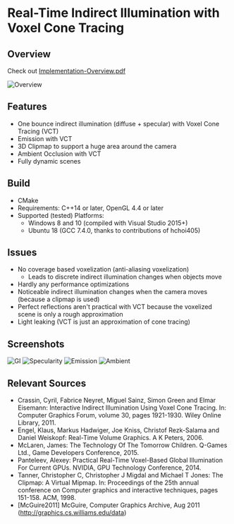 # Real-Time Indirect Illumination with Voxel Cone Tracing
## Overview
Check out [Implementation-Overview.pdf](https://github.com/compix/VoxelConeTracingGI/blob/master/Implementation-Overview.pdf)

![Overview](https://github.com/compix/VoxelConeTracingGI/blob/master/images/Overview.png)

## Features
* One bounce indirect illumination (diffuse + specular) with Voxel Cone Tracing (VCT)
* Emission with VCT
* 3D Clipmap to support a huge area around the camera
* Ambient Occlusion with VCT
* Fully dynamic scenes

## Build
* CMake
* Requirements: C++14 or later, OpenGL 4.4 or later
* Supported (tested) Platforms:
  * Windows 8 and 10 (compiled with Visual Studio 2015+)
  * Ubuntu 18 (GCC 7.4.0, thanks to contributions of hchoi405)

## Issues
* No coverage based voxelization (anti-aliasing voxelization)
  * Leads to discrete indirect illumination changes when objects move
* Hardly any performance optimizations
* Noticeable indirect illumination changes when the camera moves (because a clipmap is used)
* Perfect reflections aren't practical with VCT because the voxelized scene is only a rough approximation
* Light leaking (VCT is just an approximation of cone tracing)

## Screenshots
![GI](https://github.com/compix/VoxelConeTracingGI/blob/master/images/GI.png)
![Specularity](https://github.com/compix/VoxelConeTracingGI/blob/master/images/Specularity.png)
![Emission](https://github.com/compix/VoxelConeTracingGI/blob/master/images/Emission.png)
![Ambient](https://github.com/compix/VoxelConeTracingGI/blob/master/images/AO.png)

## Relevant Sources
* Crassin, Cyril, Fabrice Neyret, Miguel Sainz, Simon Green and Elmar Eisemann: Interactive Indirect Illumination Using Voxel Cone Tracing. In: Computer Graphics Forum, volume 30, pages 1921-1930. Wiley Online Library, 2011.
* Engel, Klaus, Markus Hadwiger, Joe Kniss, Christof Rezk-Salama and Daniel Weiskopf: Real-Time Volume Graphics. A K Peters, 2006.
* McLaren, James: The Technology Of The Tomorrow Children. Q-Games Ltd., Game Developers Conference, 2015.
* Panteleev, Alexey: Practical Real-Time Voxel-Based Global Illumination For Current GPUs. NVIDIA, GPU Technology Conference, 2014.
* Tanner, Christopher C, Christopher J Migdal and Michael T Jones: The Clipmap: A Virtual Mipmap. In: Proceedings of the 25th annual conference on Computer graphics and interactive techniques, pages 151-158. ACM, 1998.
* [McGuire2011] McGuire, Computer Graphics Archive, Aug 2011 (http://graphics.cs.williams.edu/data)
